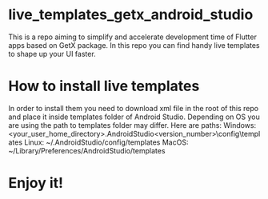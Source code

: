 # live_templates_getx_android_studio
This is a repo aiming to simplify and accelerate development time of Flutter apps based on GetX package.
In this repo you can find handy live templates to shape up your UI faster.

# How to install live templates
In order to install them you need to download xml file in the root of this repo and place it inside templates folder of Android Studio.
Depending on OS you are using the path to templates folder may differ. Here are paths:
Windows:<your_user_home_directory>\.AndroidStudio<version_number>\config\templates
Linux: ~/.AndroidStudio<version>/config/templates
MacOS: ~/Library/Preferences/AndroidStudio<version>/templates
# Enjoy it!
